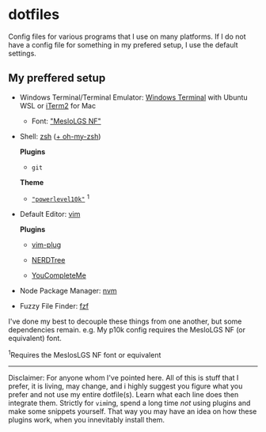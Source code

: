 # dotfiles
Config files for various programs that I use on many platforms. If I do not have a config file for something in my prefered setup, I use the default settings.

## My preffered setup

- Windows Terminal/Terminal Emulator: [Windows Terminal](https://github.com/microsoft/terminal) with Ubuntu WSL or [iTerm2](https://github.com/gnachman/iTerm2) for Mac

    - Font: ["MesloLGS NF"](https://github.com/romkatv/powerlevel10k#meslo-nerd-font-patched-for-powerlevel10k)

- Shell: [zsh](http://zsh.sourceforge.net/) ([+ oh-my-zsh](https://github.com/ohmyzsh/ohmyzsh))

    **Plugins**

    - `git`

    **Theme**

    - [`"powerlevel10k"`](https://github.com/romkatv/powerlevel10k) <sup>1</sup>

- Default Editor: [vim](https://www.vim.org/)

    **Plugins**

    - [vim-plug](https://github.com/junegunn/vim-plug)

    - [NERDTree](https://github.com/preservim/nerdtree)

    - [YouCompleteMe](https://github.com/ycm-core/YouCompleteMe)

- Node Package Manager: [nvm](https://github.com/nvm-sh/nvm)

- Fuzzy File Finder: [fzf](https://github.com/junegunn/fzf)

I've done my best to decouple these things from one another, but some dependencies remain. e.g. My p10k config requires the MesloLGS NF (or equivalent) font.

<sup>1</sup>Requires the MeslosLGS NF font or equivalent

---

Disclaimer: For anyone whom I've pointed here. All of this is stuff that I prefer, it is living, may change, and i highly suggest you figure what you prefer and not use my entire dotfile(s). Learn what each line does then integrate them. Strictly for `vim`ing, spend a long time *not* using plugins and make some snippets yourself. That way you may have an idea on how these plugins work, when you innevitably install them.
